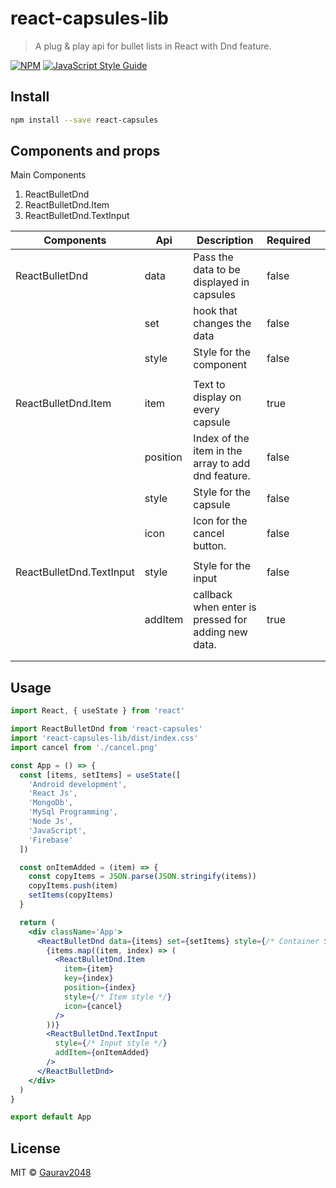 # react-capsules-lib

> A plug &amp; play api for bullet lists in React with Dnd feature.

[![NPM](https://img.shields.io/npm/v/react-capsules-lib.svg)](https://www.npmjs.com/package/react-capsules-lib) [![JavaScript Style Guide](https://img.shields.io/badge/code_style-standard-brightgreen.svg)](https://standardjs.com)

## Install

```bash
npm install --save react-capsules
```

## Components and props

Main Components

1. ReactBulletDnd
2. ReactBulletDnd.Item
3. ReactBulletDnd.TextInput

| Components               | Api      | Description                                         | Required |     |
| ------------------------ | -------- | --------------------------------------------------- | -------- | --- |
| ReactBulletDnd           | data     | Pass the data to be displayed in capsules           | false    |     |
|                          | set      | hook that changes the data                          | false    |     |
|                          | style    | Style for the component                             | false    |     |
|                          |          |                                                     |          |     |
| ReactBulletDnd.Item      | item     | Text to display on every capsule                    | true     |     |
|                          | position | Index of the item in the array to add dnd feature.  | false    |     |
|                          | style    | Style for the capsule                               | false    |     |
|                          | icon     | Icon for the cancel button.                         | false    |     |
|                          |          |                                                     |          |     |
| ReactBulletDnd.TextInput | style    | Style for the input                                 | false    |     |
|                          | addItem  | callback when enter is pressed for adding new data. | true     |     |
|                          |          |                                                     |          |     |
|                          |          |                                                     |          |     |

## Usage

```jsx
import React, { useState } from 'react'

import ReactBulletDnd from 'react-capsules'
import 'react-capsules-lib/dist/index.css'
import cancel from './cancel.png'

const App = () => {
  const [items, setItems] = useState([
    'Android development',
    'React Js',
    'MongoDb',
    'MySql Programming',
    'Node Js',
    'JavaScript',
    'Firebase'
  ])

  const onItemAdded = (item) => {
    const copyItems = JSON.parse(JSON.stringify(items))
    copyItems.push(item)
    setItems(copyItems)
  }

  return (
    <div className='App'>
      <ReactBulletDnd data={items} set={setItems} style={/* Container Style */}>
        {items.map((item, index) => (
          <ReactBulletDnd.Item
            item={item}
            key={index}
            position={index}
            style={/* Item style */}
            icon={cancel}
          />
        ))}
        <ReactBulletDnd.TextInput
          style={/* Input style */}
          addItem={onItemAdded}
        />
      </ReactBulletDnd>
    </div>
  )
}

export default App
```

## License

MIT © [Gaurav2048](https://github.com/Gaurav2048)
